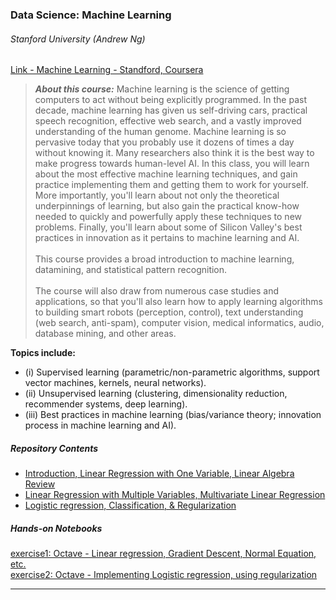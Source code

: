 ### Data Science: Machine Learning
###### Stanford University (Andrew Ng)

[Link - Machine Learning - Standford, Coursera](https://www.coursera.org/learn/machine-learning/)

>***About this course:*** Machine learning is the science of getting computers to act without being explicitly programmed. 
In the past decade, machine learning has given us self-driving cars, practical speech recognition, effective web search, 
and a vastly improved understanding of the human genome. Machine learning is so pervasive today that you probably use it 
dozens of times a day without knowing it. Many researchers also think it is the best way to make progress towards 
human-level AI. In this class, you will learn about the most effective machine learning techniques, and gain practice 
implementing them and getting them to work for yourself. More importantly, you'll learn about not only the theoretical
underpinnings of learning, but also gain the practical know-how needed to quickly and powerfully apply these techniques
to new problems. Finally, you'll learn about some of Silicon Valley's best practices in innovation as it pertains to 
machine learning and AI.<br>  
This course provides a broad introduction to machine learning, datamining, and statistical pattern recognition.<br><br>
The course will also draw from numerous case studies and applications, so that you'll also learn how to apply learning 
algorithms to building smart robots (perception, control), text understanding (web search, anti-spam), computer vision, 
medical informatics, audio, database mining, and other areas.

**Topics include:**
- (i) Supervised learning (parametric/non-parametric algorithms, support vector machines, kernels, neural networks). 
- (ii) Unsupervised learning (clustering, dimensionality reduction, recommender systems, deep learning). 
- (iii) Best practices in machine learning (bias/variance theory; innovation process in machine learning and AI).   

##### Repository Contents
- [Introduction, Linear Regression with One Variable, Linear Algebra Review](week1-jf-notes01.md)
- [Linear Regression with Multiple Variables, Multivariate Linear Regression](week2-jf-notes01.md)
- [Logistic regression, Classification, & Regularization](week3-jf-notes01.md)

##### Hands-on Notebooks

[exercise1: Octave - Linear regression, Gradient Descent, Normal Equation, etc.](assignments/machine-learning-ex1)  
[exercise2: Octave - Implementing Logistic regression, using regularization](assignments/machine-learning-ex2)

---
